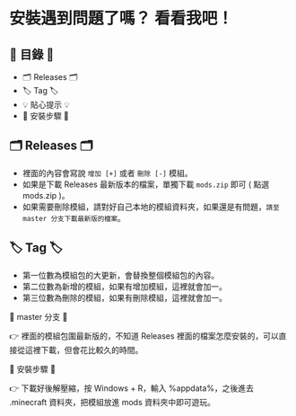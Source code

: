 # 安裝遇到問題了嗎？ 看看我吧！

## 📃 目錄 📃
  * 🗂️ Releases 🗂️
  * 🏷️ Tag 🏷️
  * 💡 貼心提示 💡
  * 🔰 安裝步驟 🔰

## 🗂️ Releases 🗂️
  * 裡面的內容會寫說 `增加 [+]` 或者 `刪除 [-]` 模組。
  * 如果是下載 Releases 最新版本的檔案，單獨下載 `mods.zip` 即可 ( 點選 mods.zip )。
  * 如果需要刪除模組，請對好自己本地的模組資料夾，如果還是有問題，`請至 master 分支下載最新版的檔案`。

## 🏷️ Tag 🏷️
  * 第一位數為模組包的大更新，會替換整個模組包的內容。
  * 第二位數為新增的模組，如果有增加模組，這裡就會加一。
  * 第三位數為刪除的模組，如果有刪除模組，這裡就會加一。
  
🔀 master 分支 🔀  
  
👉 裡面的模組包圍最新版的，不知道 Releases 裡面的檔案怎麼安裝的，可以直接從這裡下載，但會花比較久的時間。  
  
🔰 安裝步驟 🔰  
  
👉 下載好後解壓縮，按 Windows + R，輸入 %appdata%，之後進去 .minecraft 資料夾，把模組放進 mods 資料夾中即可遊玩。
